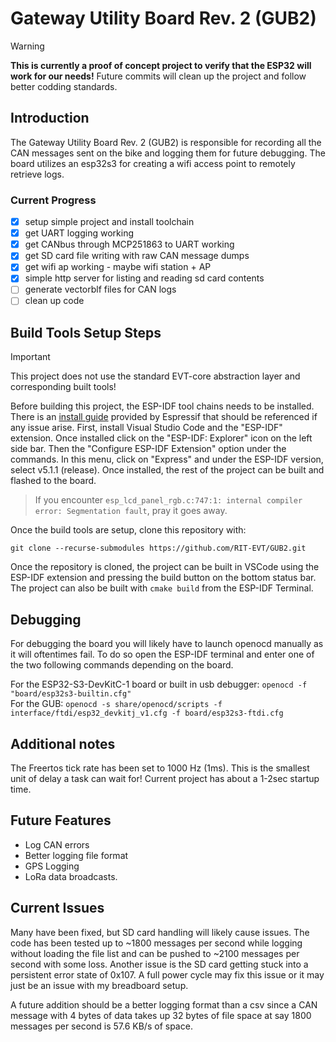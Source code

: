 # Gateway Utility Board Rev. 2 (GUB2)

> [!WARNING]
> **This is currently a proof of concept project to verify that the ESP32 will work for our needs!** Future commits will clean up the project and follow better codding standards.

## Introduction

The Gateway Utility Board Rev. 2 (GUB2) is responsible for recording all the CAN messages sent on the bike and logging them for future debugging. The board utilizes an esp32s3 for creating a wifi access point to remotely retrieve logs. 

### Current Progress
- [x] setup simple project and install toolchain
- [x] get UART logging working
- [x] get CANbus through MCP251863 to UART working
- [x] get SD card file writing with raw CAN message dumps
- [x] get wifi ap working - maybe wifi station + AP
- [x] simple http server for listing and reading sd card contents
- [ ] generate vectorblf files for CAN logs
- [ ] clean up code

## Build Tools Setup Steps
> [!IMPORTANT]
> This project does not use the standard EVT-core abstraction layer and corresponding built tools! 

Before building this project, the ESP-IDF tool chains needs to be installed. There is an [install guide](https://github.com/espressif/vscode-esp-idf-extension/blob/master/docs/tutorial/install.md) provided by Espressif that should be referenced if any issue arise. First, install Visual Studio Code and the "ESP-IDF" extension. Once installed click on the "ESP-IDF: Explorer" icon on the left side bar. Then the "Configure ESP-IDF Extension" option under the commands. In this menu, click on "Express" and under the ESP-IDF version, select v5.1.1 (release). Once installed, the rest of the project can be built and flashed to the board. 

> If you encounter `esp_lcd_panel_rgb.c:747:1: internal compiler error: Segmentation fault`, pray it goes away.

Once the build tools are setup, clone this repository with:
```
git clone --recurse-submodules https://github.com/RIT-EVT/GUB2.git
```
Once the repository is cloned, the project can be built in VSCode using the ESP-IDF extension and pressing the build button on the bottom status bar. The project can also be built with `cmake build` from the ESP-IDF Terminal.

## Debugging
For debugging the board you will likely have to launch openocd manually as it will oftentimes fail. To do so open the ESP-IDF terminal and enter one of the two following commands depending on the board. 

For the ESP32-S3-DevKitC-1 board or built in usb debugger: 
`openocd -f "board/esp32s3-builtin.cfg"` \
For the GUB:
`openocd -s share/openocd/scripts -f interface/ftdi/esp32_devkitj_v1.cfg -f board/esp32s3-ftdi.cfg`

<!-- ## Project Structure -->

## Additional notes
The Freertos tick rate has been set to 1000 Hz (1ms). This is the smallest unit of delay a task can wait for! Current project has about a 1-2sec startup time.

## Future Features
- Log CAN errors
- Better logging file format
- GPS Logging 
- LoRa data broadcasts.

## Current Issues
Many have been fixed, but SD card handling will likely cause issues. The code has been tested up to ~1800 messages per second while logging without loading the file list and can be pushed to ~2100 messages per second with some loss. Another issue is the SD card getting stuck into a persistent error state of 0x107. A full power cycle may fix this issue or it may just be an issue with my breadboard setup. 

A future addition should be a better logging format than a csv since a CAN message with 4 bytes of data takes up 32 bytes of file space at say 1800 messages per second is 57.6 KB/s of space. 

<!-- Pretty text image
```
├── CMakeLists.txt
├── main
│   ├── CMakeLists.txt
│   └── main.c
└── README.md                  This is the file you are currently reading
``` -->
